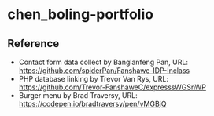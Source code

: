 # chen_boling-portfolio

## Reference 
 - Contact form data collect by Banglanfeng Pan, URL: https://github.com/spiderPan/Fanshawe-IDP-Inclass
 - PHP database linking by Trevor Van Rys, URL: https://github.com/Trevor-FanshaweC/expresssWGSnWP
 - Burger menu by Brad Traversy, URL: https://codepen.io/bradtraversy/pen/vMGBjQ